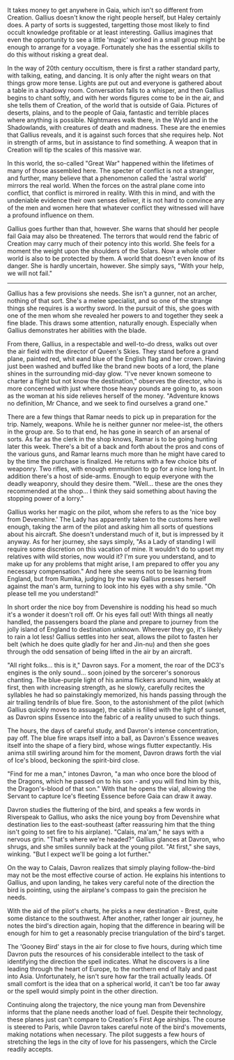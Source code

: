 It takes money to get anywhere in Gaia, which isn't so different from Creation. Gallius doesn't know the right people herself, but Haley certainly does. A party of sorts is suggested, targetting those most likely to find occult knowledge profitable or at least interesting. Gallius imagines that even the opportunity to see a little 'magic' worked in a small group might be enough to arrange for a voyage. Fortunately she has the essential skills to do this without risking a great deal.

In the way of 20th century occultism, there is first a rather standard party, with talking, eating, and dancing. It is only after the night wears on that things grow more tense. Lights are put out and everyone is gathered about a table in a shadowy room. Conversation falls to a whisper, and then Gallius begins to chant softly, and with her words figures come to be in the air, and she tells them of Creation, of the world that is outside of Gaia. Pictures of deserts, plains, and to the people of Gaia, fantastic and terrible places where anything is possible. Nightmares walk there, in the Wyld and in the Shadowlands, with creatures of death and madness. These are the enemies that Gallius reveals, and it is against such forces that she requires help. Not in strength of arms, but in assistance to find something. A weapon that in Creation will tip the scales of this massive war.

In this world, the so-called "Great War" happened within the lifetimes of many of those assembled here. The specter of conflict is not a stranger, and further, many believe that a phenomenon called the 'astral world' mirrors the real world. When the forces on the astral plane come into conflict, that conflict is mirrored in reality. With this in mind, and with the undeniable evidence their own senses deliver, it is not hard to convince any of the men and women here that whatever conflict they witnessed will have a profound influence on them.

Gallius goes further than that, however. She warns that should her people fail Gaia may also be threatened. The terrors that would rend the fabric of Creation may carry much of their potency into this world. She feels for a moment the weight upon the shoulders of the Solars. Now a whole other world is also to be protected by them. A world that doesn't even know of its danger. She is hardly uncertain, however. She simply says, "With your help, we will not fail."

---

Gallius has a few provisions she needs. She isn't a gunner, not an archer, nothing of that sort. She's a melee specialist, and so one of the strange things she requires is a worthy sword. In the pursuit of this, she goes with one of the men whom she revealed her powers to and together they seek a fine blade. This draws some attention, naturally enough. Especially when Gallius demonstrates her abilities with the blade.

From there, Gallius, in a respectable and well-to-do dress, walks out over the air field with the director of Queen's Skies. They stand before a grand plane, painted red, whit eand blue of the English flag and her crown. Having just been washed and buffed like the brand new boots of a lord, the plane shines in the surrounding mid-day glow. "I've never known someone to charter a flight but not know the destination," observes the director, who is more concerned with just where those heavy pounds are going to, as soon as the woman at his side relieves herself of the money. "Adventure knows no definition, Mr Chance, and we seek to find ourselves a grand one."

There are a few things that Ramar needs to pick up in preparation for the trip. Namely, weapons. While he is neither gunner nor melee-ist, the others in the group are. So to that end, he has gone in search of an arsenal of sorts. As far as the clerk in the shop knows, Ramar is to be going hunting later this week. There's a bit of a back and forth about the pros and cons of the various guns, and Ramar learns much more than he might have cared to by the time the purchase is finalized. He returns with a few choice bits of weaponry. Two rifles, with enough emmunition to go for a nice long hunt. In addition there's a host of side-arms. Enough to equip everyone with the deadly weaponry, should they desire them. "Well... these are the ones they recommended at the shop... I think they said something about having the stopping power of a lorry."

Gallius works her magic on the pilot, whom she refers to as the 'nice boy from Devenshire.' The Lady has apparently taken to the customs here well enough, taking the arm of the pilot and asking him all sorts of questions about his aircraft. She doesn't understand much of it, but is impressed by it anyway. As for her journey, she says simply, "As a Lady of standing I will require some discretion on this vacation of mine. It wouldn't do to upset my relatives with wild stories, now would it? I'm sure you understand, and to make up for any problems that might arise, I am prepared to offer you any necessary compensation." And here she seems not to be learning from England, but from Rumika, judging by the way Gallius presses herself against the man's arm, turning to look into his eyes with a shy smile. "Oh please tell me you understand!"

In short order the nice boy from Devenshire is nodding his head so much it's a wonder it doesn't roll off. Or his eyes fall out! With things all neatly handled, the passengers board the plane and prepare to journey from the jolly island of England to destination unknown. Wherever they go, it's likely to rain a lot less! Gallius settles into her seat, allows the pilot to fasten her belt (which he does quite gladly for her and Jin-nu) and then she goes through the odd sensation of being lifted in the air by an aircraft.

"All right folks... this is it," Davron says. For a moment, the roar of the DC3's engines is the only sound... soon joined by the sorcerer's sonorous chanting. The blue-purple light of his anima flickers around him, weakly at first, then with increasing strength, as he slowly, carefully recites the syllables he had so painstakingly memorized, his hands passing through the air trailing tendrils of blue fire. Soon, to the astonishment of the pilot (which Gallius quickly moves to assuage), the cabin is filled with the light of sunset, as Davron spins Essence into the fabric of a reality unused to such things.

The hours, the days of careful study, and Davron's intense concentration, pay off. The blue fire wraps itself into a ball, as Davron's Essence weaves itself into the shape of a fiery bird, whose wings flutter expectantly. His anima still swirling around him for the moment, Davron draws forth the vial of Ice's blood, beckoning the spirit-bird close.

"Find for me a man," intones Davron, "a man who once bore the blood of the Dragons, which he passed on to his son - and you will find him by this, the Dragon's-blood of that son." With that he opens the vial, allowing the Servant to capture Ice's fleeting Essence before Gaia can draw it away.

Davron studies the fluttering of the bird, and speaks a few words in Riverspeak to Gallius, who asks the nice young boy from Devenshire what destination lies to the east-southeast (after reassuring him that the thing isn't going to set fire to his airplane). "Calais, ma'am," he says with a nervous grin. "That's where we're headed?" Gallius glances at Davron, who shrugs, and she smiles sunnily back at the young pilot. "At first," she says, winking. "But I expect we'll be going a lot further."

On the way to Calais, Davron realizes that simply playing follow-the-bird may not be the most effective course of action. He explains his intentions to Gallius, and upon landing, he takes very careful note of the direction the bird is pointing, using the airplane's compass to gain the precision he needs.

With the aid of the pilot's charts, he picks a new destination - Brest, quite some distance to the southwest. After another, rather longer air journey, he notes the bird's direction again, hoping that the difference in bearing will be enough for him to get a reasonably precise triangulation of the bird's target.

The 'Gooney Bird' stays in the air for close to five hours, during which time Davron puts the resources of his considerable intellect to the task of identifying the direction the spell indicates. What he discovers is a line leading through the heart of Europe, to the northern end of Italy and past into Asia. Unfortunately, he isn't sure how far the trail actually leads. Of small comfort is the idea that on a spherical world, it can't be too far away or the spell would simply point in the other direction.

Continuing along the trajectory, the nice young man from Devenshire informs that the plane needs another load of fuel. Despite their technology, these planes just can't compare to Creation's First Age airships. The course is steered to Paris, while Davron takes careful note of the bird's movements, making notations when necessary. The pilot suggests a few hours of stretching the legs in the city of love for his passengers, which the Circle readily accepts.